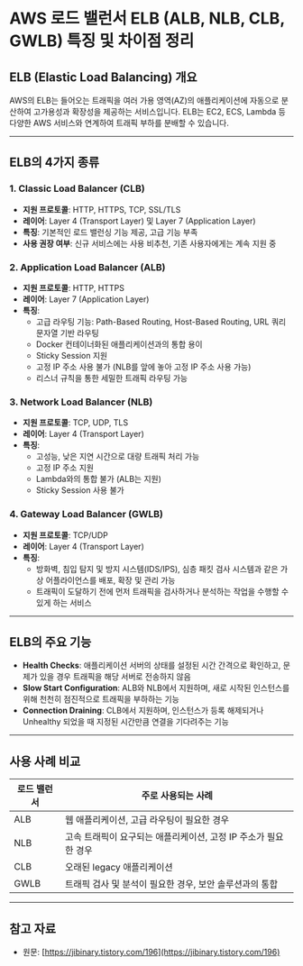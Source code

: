 # AWS 로드 밸런서 ELB (ALB, NLB, CLB, GWLB) 특징 및 차이점 정리

## ELB (Elastic Load Balancing) 개요

AWS의 ELB는 들어오는 트래픽을 여러 가용 영역(AZ)의 애플리케이션에 자동으로 분산하여 고가용성과 확장성을 제공하는 서비스입니다. ELB는 EC2, ECS, Lambda 등 다양한 AWS 서비스와 연계하여 트래픽 부하를 분배할 수 있습니다.

---

## ELB의 4가지 종류

### 1. Classic Load Balancer (CLB)

- **지원 프로토콜**: HTTP, HTTPS, TCP, SSL/TLS
- **레이어**: Layer 4 (Transport Layer) 및 Layer 7 (Application Layer)
- **특징**: 기본적인 로드 밸런싱 기능 제공, 고급 기능 부족
- **사용 권장 여부**: 신규 서비스에는 사용 비추천, 기존 사용자에게는 계속 지원 중

### 2. Application Load Balancer (ALB)

- **지원 프로토콜**: HTTP, HTTPS
- **레이어**: Layer 7 (Application Layer)
- **특징**:
  - 고급 라우팅 기능: Path-Based Routing, Host-Based Routing, URL 쿼리 문자열 기반 라우팅
  - Docker 컨테이너화된 애플리케이션과의 통합 용이
  - Sticky Session 지원
  - 고정 IP 주소 사용 불가 (NLB를 앞에 놓아 고정 IP 주소 사용 가능)
  - 리스너 규칙을 통한 세밀한 트래픽 라우팅 가능

### 3. Network Load Balancer (NLB)

- **지원 프로토콜**: TCP, UDP, TLS
- **레이어**: Layer 4 (Transport Layer)
- **특징**:
  - 고성능, 낮은 지연 시간으로 대량 트래픽 처리 가능
  - 고정 IP 주소 지원
  - Lambda와의 통합 불가 (ALB는 지원)
  - Sticky Session 사용 불가

### 4. Gateway Load Balancer (GWLB)

- **지원 프로토콜**: TCP/UDP
- **레이어**: Layer 4 (Transport Layer)
- **특징**:
  - 방화벽, 침입 탐지 및 방지 시스템(IDS/IPS), 심층 패킷 검사 시스템과 같은 가상 어플라이언스를 배포, 확장 및 관리 가능
  - 트래픽이 도달하기 전에 먼저 트래픽을 검사하거나 분석하는 작업을 수행할 수 있게 하는 서비스

---

## ELB의 주요 기능

- **Health Checks**: 애플리케이션 서버의 상태를 설정된 시간 간격으로 확인하고, 문제가 있을 경우 트래픽을 해당 서버로 전송하지 않음
- **Slow Start Configuration**: ALB와 NLB에서 지원하며, 새로 시작된 인스턴스를 위해 천천히 점진적으로 트래픽을 부하하는 기능
- **Connection Draining**: CLB에서 지원하며, 인스턴스가 등록 해제되거나 Unhealthy 되었을 때 지정된 시간만큼 연결을 기다려주는 기능

---

## 사용 사례 비교

| 로드 밸런서 | 주로 사용되는 사례                                              |
| ----------- | --------------------------------------------------------------- |
| ALB         | 웹 애플리케이션, 고급 라우팅이 필요한 경우                      |
| NLB         | 고속 트래픽이 요구되는 애플리케이션, 고정 IP 주소가 필요한 경우 |
| CLB         | 오래된 legacy 애플리케이션                                      |
| GWLB        | 트래픽 검사 및 분석이 필요한 경우, 보안 솔루션과의 통합         |

---

## 참고 자료

- 원문: [https://jibinary.tistory.com/196](https://jibinary.tistory.com/196)
